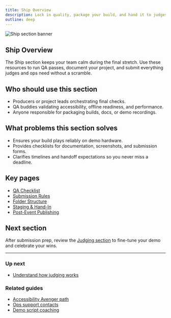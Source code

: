 ```yaml
---
title: Ship Overview
description: Lock in quality, package your build, and hand it to judges with confidence.
outline: deep
---
```


![Ship section banner](/ship-section-banner.png)

## Ship Overview

The Ship section keeps your team calm during the final stretch. Use these resources to run QA passes, document your project, and submit everything judges and ops need without a scramble.

## Who should use this section

- Producers or project leads orchestrating final checks.
- QA buddies validating accessibility, offline readiness, and performance.
- Anyone responsible for packaging builds, docs, or demo recordings.

## What problems this section solves

- Ensures your build plays reliably on demo hardware.
- Provides checklists for documentation, screenshots, and submission forms.
- Clarifies timelines and handoff expectations so you never miss a deadline.

## Key pages

- [QA Checklist](/ship/qa-checklist)
- [Submission Rules](/ship/submission-rules)
- [Folder Structure](/ship/folder-structure)
- [Staging & Hand-In](/ship/staging-hand-in)
- [Post-Event Publishing](/ship/post-event-publishing)

## Next section

After submission prep, review the [Judging section](/judging/index) to fine-tune your demo and celebrate your wins.

---

### Up next

- [Understand how judging works](/judging/index)

### Related guides

- [Accessibility Avenger path](/people/paths/accessibility-avenger)
- [Ops support contacts](/ops/venue-info)
- [Demo script coaching](/judging/demo-script)
